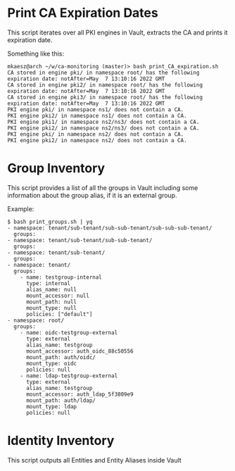 # Print CA Expiration Dates

This script iterates over all PKI engines in Vault, extracts the CA and prints it expiration date.

Something like this:
```
mkaesz@arch ~/w/ca-monitoring (master)> bash print_CA_expiration.sh
CA stored in engine pki/ in namespace root/ has the following expiration date: notAfter=May  7 13:10:16 2022 GMT
CA stored in engine pki2/ in namespace root/ has the following expiration date: notAfter=May  7 13:10:16 2022 GMT
CA stored in engine pki3/ in namespace root/ has the following expiration date: notAfter=May  7 13:10:16 2022 GMT
PKI engine pki/ in namespace ns1/ does not contain a CA.
PKI engine pki2/ in namespace ns1/ does not contain a CA.
PKI engine pki1/ in namespace ns2/ns3/ does not contain a CA.
PKI engine pki2/ in namespace ns2/ns3/ does not contain a CA.
PKI engine pki/ in namespace ns2/ does not contain a CA.
PKI engine pki2/ in namespace ns2/ does not contain a CA.
```

# Group Inventory

This script provides a list of all the groups in Vault including some
information about the group alias, if it is an external group.

Example:
```
$ bash print_groups.sh | yq
- namespace: tenant/sub-tenant/sub-sub-tenant/sub-sub-sub-tenant/
  groups:
- namespace: tenant/sub-tenant/sub-sub-tenant/
  groups:
- namespace: tenant/sub-tenant/
  groups:
- namespace: tenant/
  groups:
    - name: testgroup-internal
      type: internal
      alias_name: null
      mount_accessor: null
      mount_path: null
      mount_type: null
      policies: ["default"]
- namespace: root/
  groups:
    - name: oidc-testgroup-external
      type: external
      alias_name: testgroup
      mount_accessor: auth_oidc_88c50556
      mount_path: auth/oidc/
      mount_type: oidc
      policies: null
    - name: ldap-testgroup-external
      type: external
      alias_name: testgroup
      mount_accessor: auth_ldap_5f3809e9
      mount_path: auth/ldap/
      mount_type: ldap
      policies: null
```

# Identity Inventory

This script outputs all Entities and Entity Aliases inside Vault
